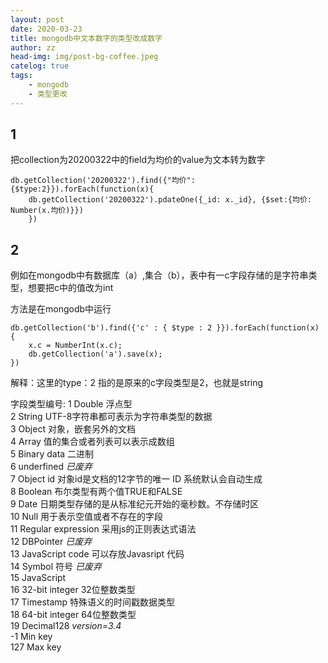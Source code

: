 ```yaml
---
layout: post
date: 2020-03-23
title: mongodb中文本数字的类型改成数字
author: zz
head-img: img/post-bg-coffee.jpeg
catelog: true
tags:
    - mongodb
    - 类型更改
---
```

## 1

把collection为20200322中的field为均价的value为文本转为数字

    db.getCollection('20200322').find({"均价": {$type:2}}).forEach(function(x){
        db.getCollection('20200322').pdateOne({_id: x._id}, {$set:{均价: Number(x.均价)}})
        })

## 2

例如在mongodb中有数据库（a）,集合（b），表中有一c字段存储的是字符串类型，想要把c中的值改为int

方法是在mongodb中运行

    db.getCollection('b').find({'c' : { $type : 2 }}).forEach(function(x) {
        x.c = NumberInt(x.c);
        db.getCollection('a').save(x);
    })

解释：这里的type：2 指的是原来的c字段类型是2，也就是string

字段类型编号:
1 Double 浮点型  
2 String UTF-8字符串都可表示为字符串类型的数据  
3 Object 对象，嵌套另外的文档  
4 Array 值的集合或者列表可以表示成数组  
5 Binary data 二进制  
6 underfined *已废弃*  
7 Object id 对象id是文档的12字节的唯一 ID 系统默认会自动生成  
8 Boolean 布尔类型有两个值TRUE和FALSE  
9 Date 日期类型存储的是从标准纪元开始的毫秒数。不存储时区  
10 Null 用于表示空值或者不存在的字段  
11 Regular expression 采用js的正则表达式语法  
12 DBPointer *已废弃*  
13 JavaScript code 可以存放Javasript 代码  
14 Symbol 符号 *已废弃*  
15 JavaScript  
16 32-bit integer 32位整数类型  
17 Timestamp 特殊语义的时间戳数据类型  
18 64-bit integer 64位整数类型  
19 Decimal128 *version=3.4*  
-1 Min key  
127 Max key  
